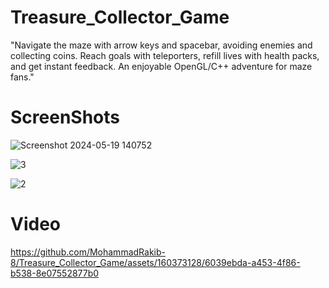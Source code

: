 # Treasure_Collector_Game
"Navigate the maze with arrow keys and spacebar, avoiding enemies and collecting coins. Reach goals with teleporters, refill lives with health packs, and get instant feedback. An enjoyable OpenGL/C++ adventure for maze fans."

# ScreenShots

![Screenshot 2024-05-19 140752](https://github.com/MohammadRakib-8/Treasure_Collector_Game/assets/160373128/2fad8fb3-8dca-4151-9f0d-be603a4cff8e)

![3](https://github.com/MohammadRakib-8/Treasure_Collector_Game/assets/160373128/cb97cabc-c2e2-41df-a0e4-f09d789f2073)

![2](https://github.com/MohammadRakib-8/Treasure_Collector_Game/assets/160373128/88cabb98-318d-4513-b5b8-f00fb7fb05f7)


# Video

https://github.com/MohammadRakib-8/Treasure_Collector_Game/assets/160373128/6039ebda-a453-4f86-b538-8e07552877b0



